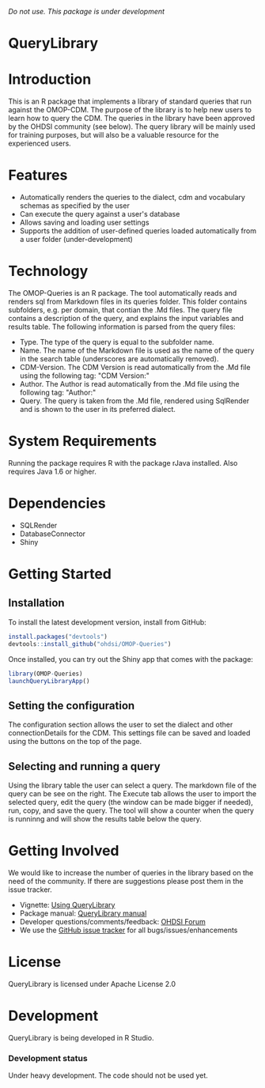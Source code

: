 *Do not use. This package is under development*

QueryLibrary
=========

Introduction
============
This is an R package that implements a library of standard queries that run against the OMOP-CDM.
The purpose of the library is to help new users to learn how to query the CDM. The queries in the library have been approved by the OHDSI community (see below). The query library will be mainly used for training purposes, but will also be a valuable resource for the experienced users.

Features
========
- Automatically renders the queries to the dialect, cdm and vocabulary schemas as specified by the user
- Can execute the query against a user's database
- Allows saving and loading user settings
- Supports the addition of user-defined queries loaded automatically from a user folder (under-development)

Technology
============
The OMOP-Queries is an R package. The tool automatically reads and renders sql from Markdown files in its queries folder.
This folder contains subfolders, e.g. per domain, that contian the .Md files.
The query file contains a description of the query, and explains the input variables and results table. The following information is parsed from the query files:

* Type. The type of the query is equal to the subfolder name.
* Name. The name of the Markdown file is used as the name of the query in the search table (underscores are automatically removed).
* CDM-Version. The CDM Version is read automatically from the .Md file using the following tag: "CDM Version:"
* Author. The Author is read automatically from the .Md file using the following tag: "Author:"
* Query. The query is taken from the .Md file, rendered using SqlRender and is shown to the user in its preferred dialect.

System Requirements
===================
Running the package requires R with the package rJava installed. Also requires Java 1.6 or higher.

Dependencies
============
 * SQLRender
 * DatabaseConnector
 * Shiny

Getting Started
===============
## Installation
  
To install the latest development version, install from GitHub:

```r
install.packages("devtools")
devtools::install_github("ohdsi/OMOP-Queries")
```

Once installed, you can try out the Shiny app that comes with the package:

```r
library(OMOP-Queries)
launchQueryLibraryApp()
```

## Setting the configuration

The configuration section allows the user to set the dialect and other connectionDetails for the CDM. This settings file can be saved and loaded using the buttons on the top of the page.

## Selecting and running a query

Using the library table the user can select a query. The markdown file of the query can be see on the right. The Execute tab allows the user to import the selected query, edit the query (the window can be made bigger if needed), run, copy, and save the query. The tool will show a counter when the query is runninng and will show the results table below the query.

Getting Involved
=============

We would like to increase the number of queries in the library based on the need of the community. If there are suggestions please post them in the issue tracker.

* Vignette: [Using QueryLibrary](https://github.com/OHDSI/PatientLevelPrediction/blob/master/inst/doc/UsingSqLibrary.pdf)
* Package manual: [QueryLibrary manual](https://github.com/OHDSI/PatientLevelPrediction/blob/master/extras/SqlLibrary.pdf) 
* Developer questions/comments/feedback: <a href="http://forums.ohdsi.org/c/developers">OHDSI Forum</a>
* We use the <a href="../../issues">GitHub issue tracker</a> for all bugs/issues/enhancements

License
=======
QueryLibrary is licensed under Apache License 2.0

Development
===========
QueryLibrary is being developed in R Studio.

### Development status

Under heavy development. The code should not be used yet.


